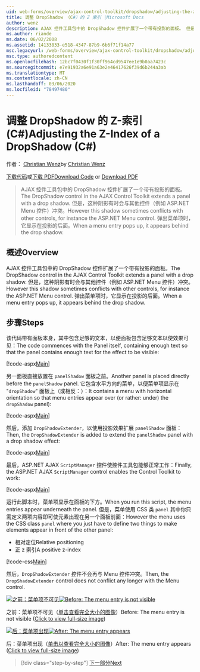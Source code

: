 ```yaml
---
uid: web-forms/overview/ajax-control-toolkit/dropshadow/adjusting-the-z-index-of-a-dropshadow-cs
title: 调整 DropShadow （C#）的 Z 索引 |Microsoft Docs
author: wenz
description: AJAX 控件工具包中的 DropShadow 控件扩展了一个带有投影的面板。 但是，这种阴影有时会与其他控件冲突，(...
ms.author: riande
ms.date: 06/02/2008
ms.assetid: 14133833-e518-4347-87b9-6b6f71f14a77
msc.legacyurl: /web-forms/overview/ajax-control-toolkit/dropshadow/adjusting-the-z-index-of-a-dropshadow-cs
msc.type: authoredcontent
ms.openlocfilehash: 12bc7f0430f1f30ff964cd9547ee1e9b0aa7423c
ms.sourcegitcommit: e7e91932a6e91a63e2e46417626f39d6b244a3ab
ms.translationtype: MT
ms.contentlocale: zh-CN
ms.lasthandoff: 03/06/2020
ms.locfileid: "78497480"
---
```

# <a name="adjusting-the-z-index-of-a-dropshadow-c"></a><span data-ttu-id="38930-104">调整 DropShadow 的 Z-索引 (C#)</span><span class="sxs-lookup"><span data-stu-id="38930-104">Adjusting the Z-Index of a DropShadow (C#)</span></span>

<span data-ttu-id="38930-105">作者： [Christian Wenz](https://github.com/wenz)</span><span class="sxs-lookup"><span data-stu-id="38930-105">by [Christian Wenz](https://github.com/wenz)</span></span>

<span data-ttu-id="38930-106">[下载代码](https://download.microsoft.com/download/5/1/6/51652a81-500b-4f6b-88d3-617103e7941e/DropShadow1.cs.zip)或[下载 PDF](https://download.microsoft.com/download/b/6/a/b6ae89ee-df69-4c87-9bfb-ad1eb2b23373/dropshadow1CS.pdf)</span><span class="sxs-lookup"><span data-stu-id="38930-106">[Download Code](https://download.microsoft.com/download/5/1/6/51652a81-500b-4f6b-88d3-617103e7941e/DropShadow1.cs.zip) or [Download PDF](https://download.microsoft.com/download/b/6/a/b6ae89ee-df69-4c87-9bfb-ad1eb2b23373/dropshadow1CS.pdf)</span></span>

> <span data-ttu-id="38930-107">AJAX 控件工具包中的 DropShadow 控件扩展了一个带有投影的面板。</span><span class="sxs-lookup"><span data-stu-id="38930-107">The DropShadow control in the AJAX Control Toolkit extends a panel with a drop shadow.</span></span> <span data-ttu-id="38930-108">但是，这种阴影有时会与其他控件（例如 ASP.NET Menu 控件）冲突。</span><span class="sxs-lookup"><span data-stu-id="38930-108">However this shadow sometimes conflicts with other controls, for instance the ASP.NET Menu control.</span></span> <span data-ttu-id="38930-109">弹出菜单项时，它显示在投影的后面。</span><span class="sxs-lookup"><span data-stu-id="38930-109">When a menu entry pops up, it appears behind the drop shadow.</span></span>

## <a name="overview"></a><span data-ttu-id="38930-110">概述</span><span class="sxs-lookup"><span data-stu-id="38930-110">Overview</span></span>

<span data-ttu-id="38930-111">AJAX 控件工具包中的 DropShadow 控件扩展了一个带有投影的面板。</span><span class="sxs-lookup"><span data-stu-id="38930-111">The DropShadow control in the AJAX Control Toolkit extends a panel with a drop shadow.</span></span> <span data-ttu-id="38930-112">但是，这种阴影有时会与其他控件（例如 ASP.NET Menu 控件）冲突。</span><span class="sxs-lookup"><span data-stu-id="38930-112">However this shadow sometimes conflicts with other controls, for instance the ASP.NET Menu control.</span></span> <span data-ttu-id="38930-113">弹出菜单项时，它显示在投影的后面。</span><span class="sxs-lookup"><span data-stu-id="38930-113">When a menu entry pops up, it appears behind the drop shadow.</span></span>

## <a name="steps"></a><span data-ttu-id="38930-114">步骤</span><span class="sxs-lookup"><span data-stu-id="38930-114">Steps</span></span>

<span data-ttu-id="38930-115">该代码带有面板本身，其中包含足够的文本，以便面板包含足够文本以使效果可见：</span><span class="sxs-lookup"><span data-stu-id="38930-115">The code commences with the Panel itself, containing enough text so that the panel contains enough text for the effect to be visible:</span></span>

[!code-aspx[Main](adjusting-the-z-index-of-a-dropshadow-cs/samples/sample1.aspx)]

<span data-ttu-id="38930-116">另一面板直接放置在 `panelShadow` 面板之前。</span><span class="sxs-lookup"><span data-stu-id="38930-116">Another panel is placed directly before the `panelShadow` panel.</span></span> <span data-ttu-id="38930-117">它包含水平方向的菜单，以便菜单项显示在 "`dropShadow`" 面板上（或相反：）：</span><span class="sxs-lookup"><span data-stu-id="38930-117">It contains a menu with horizontal orientation so that menu entries appear over (or rather: under) the `dropShadow` panel):</span></span>

[!code-aspx[Main](adjusting-the-z-index-of-a-dropshadow-cs/samples/sample2.aspx)]

<span data-ttu-id="38930-118">然后，添加 `DropShadowExtender`，以使用投影效果扩展 `panelShadow` 面板：</span><span class="sxs-lookup"><span data-stu-id="38930-118">Then, the `DropShadowExtender` is added to extend the `panelShadow` panel with a drop shadow effect:</span></span>

[!code-aspx[Main](adjusting-the-z-index-of-a-dropshadow-cs/samples/sample3.aspx)]

<span data-ttu-id="38930-119">最后，ASP.NET AJAX `ScriptManager` 控件使控件工具包能够正常工作：</span><span class="sxs-lookup"><span data-stu-id="38930-119">Finally, the ASP.NET AJAX `ScriptManager` control enables the Control Toolkit to work:</span></span>

[!code-aspx[Main](adjusting-the-z-index-of-a-dropshadow-cs/samples/sample4.aspx)]

<span data-ttu-id="38930-120">运行此脚本时，菜单项显示在面板的下方。</span><span class="sxs-lookup"><span data-stu-id="38930-120">When you run this script, the menu entries appear underneath the panel.</span></span> <span data-ttu-id="38930-121">但是，菜单使用 CSS 类 `panel` 其中你只需定义两项内容即可使元素出现在另一个面板前面：</span><span class="sxs-lookup"><span data-stu-id="38930-121">However the menu uses the CSS class `panel` where you just have to define two things to make elements appear in front of the other panel:</span></span>

- <span data-ttu-id="38930-122">相对定位</span><span class="sxs-lookup"><span data-stu-id="38930-122">Relative positioning</span></span>
- <span data-ttu-id="38930-123">正 z 索引</span><span class="sxs-lookup"><span data-stu-id="38930-123">A positive z-index</span></span>

[!code-css[Main](adjusting-the-z-index-of-a-dropshadow-cs/samples/sample5.css)]

<span data-ttu-id="38930-124">然后，`DropShadowExtender` 控件不会再与 Menu 控件冲突。</span><span class="sxs-lookup"><span data-stu-id="38930-124">Then, the `DropShadowExtender` control does not conflict any longer with the Menu control.</span></span>

<span data-ttu-id="38930-125">[![之前：菜单项不可见](adjusting-the-z-index-of-a-dropshadow-cs/_static/image2.png)](adjusting-the-z-index-of-a-dropshadow-cs/_static/image1.png)</span><span class="sxs-lookup"><span data-stu-id="38930-125">[![Before: The menu entry is not visible](adjusting-the-z-index-of-a-dropshadow-cs/_static/image2.png)](adjusting-the-z-index-of-a-dropshadow-cs/_static/image1.png)</span></span>

<span data-ttu-id="38930-126">之前：菜单项不可见（[单击查看完全大小的图像](adjusting-the-z-index-of-a-dropshadow-cs/_static/image3.png)）</span><span class="sxs-lookup"><span data-stu-id="38930-126">Before: The menu entry is not visible ([Click to view full-size image](adjusting-the-z-index-of-a-dropshadow-cs/_static/image3.png))</span></span>

<span data-ttu-id="38930-127">[![后：菜单项出现](adjusting-the-z-index-of-a-dropshadow-cs/_static/image5.png)](adjusting-the-z-index-of-a-dropshadow-cs/_static/image4.png)</span><span class="sxs-lookup"><span data-stu-id="38930-127">[![After: The menu entry appears](adjusting-the-z-index-of-a-dropshadow-cs/_static/image5.png)](adjusting-the-z-index-of-a-dropshadow-cs/_static/image4.png)</span></span>

<span data-ttu-id="38930-128">后：菜单项出现（[单击以查看完全大小的图像](adjusting-the-z-index-of-a-dropshadow-cs/_static/image6.png)）</span><span class="sxs-lookup"><span data-stu-id="38930-128">After: The menu entry appears ([Click to view full-size image](adjusting-the-z-index-of-a-dropshadow-cs/_static/image6.png))</span></span>

> [!div class="step-by-step"]
> [<span data-ttu-id="38930-129">下一部分</span><span class="sxs-lookup"><span data-stu-id="38930-129">Next</span></span>](manipulating-dropshadow-properties-from-client-code-cs.md)
